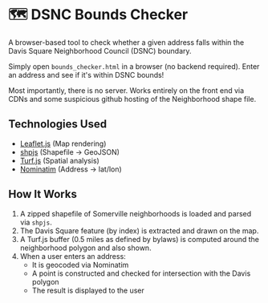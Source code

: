 # 🗺️ DSNC Bounds Checker

A browser-based tool to check whether a given address falls within the Davis Square Neighborhood Council (DSNC) boundary.

Simply open `bounds_checker.html` in a browser (no backend required). Enter an address and see if it's within DSNC bounds!

Most importantly, there is no server. Works entirely on the front end via CDNs and some suspicious github hosting of the Neighborhood shape file.

## Technologies Used

- [Leaflet.js](https://leafletjs.com/) (Map rendering)
- [shpjs](https://github.com/calvinmetcalf/shapefile-js) (Shapefile → GeoJSON)
- [Turf.js](https://turfjs.org/) (Spatial analysis)
- [Nominatim](https://nominatim.org/) (Address → lat/lon)

## How It Works

1. A zipped shapefile of Somerville neighborhoods is loaded and parsed via `shpjs`.
2. The Davis Square feature (by index) is extracted and drawn on the map.
3. A Turf.js buffer (0.5 miles as defined by bylaws) is computed around the neighborhood polygon and also shown.
4. When a user enters an address:
   - It is geocoded via Nominatim
   - A point is constructed and checked for intersection with the Davis polygon
   - The result is displayed to the user
